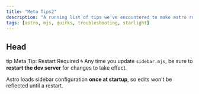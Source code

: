 ```yaml
---
title: "Meta Tips2"
description: "A running list of tips we've encountered to make astro run the way it should"
tags: [astro, mjs, quirks, troubleshooting, starlight]
---
```


## Head

tip Meta Tip: Restart Required 🌀
Any time you update `sidebar.mjs`, be sure to **restart the dev server** for changes to take effect.

Astro loads sidebar configuration **once at startup**, so edits won’t be reflected until a restart.
